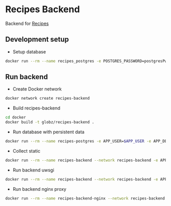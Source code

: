 # Recipes Backend

Backend for [Recipes](https://github.com/globz-eu/recipes)

## Development setup

* Setup database

```bash
docker run --rm --name recipes_postgres -e POSTGRES_PASSWORD=postgresPw -it -p 5432:5432 -v $PWD/init-user-db.sh:/docker-entrypoint-initdb.d/init-user-db.sh -d postgres
```

## Run backend

* Create Docker network

```bash
docker network create recipes-backend
```

* Build recipes-backend

```bash
cd docker
docker build -t globz/recipes-backend .
```

* Run database with persistent data

```bash
docker run --rm --name recipes-postgres -e APP_USER=$APP_USER -e APP_DB=$APP_DB -e APP_TEST_DB=recipes-test -e APP_USER_PASSWORD=$APP_USER_PASSWORD --network recipes-backend -p 5432:5432 -v $PWD/database:/var/lib/postgresql/data -d globz/postgres
```

* Collect static

```bash
docker run --rm --name recipes-backend --network recipes-backend -e APP_USER=$APP_USER -e APP_DB=$APP_DB -e APP_TEST_DB=$APP_TEST_DB -e APP_USER_PASSWORD=$APP_USER_PASSWORD -v $PWD/static:/usr/src/app/static -p 3031:3031 globz/recipes-backend -c
```

* Run backend uwsgi

```bash
docker run --rm --name recipes-backend --network recipes-backend -e APP_USER=$APP_USER -e APP_DB=$APP_DB -e APP_TEST_DB=$APP_TEST_DB -e APP_USER_PASSWORD=$APP_USER_PASSWORD -p 3031:3031 globz/recipes-backend -r
```

* Run backend nginx proxy

```bash
docker run --rm --name recipes-backend-nginx --network recipes-backend -p 8000:80 -e APP_HOST=$APP_HOST -e APP_PORT=3031 -e APP_NAME=$APP_NAME -v $PWD/static:/usr/nginx/html/recipes-backend/static globz/nginx-uwsgi-gateway
```
